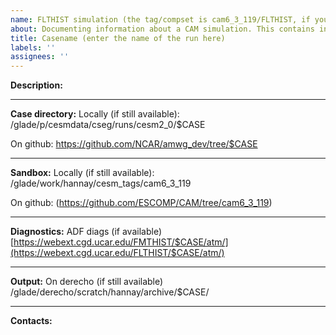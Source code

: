 ```yaml
---
name: FLTHIST simulation (the tag/compset is cam6_3_119/FLTHIST, if you are using another tag/compset, please customize accordingly)
about: Documenting information about a CAM simulation. This contains information about the location of the run directory, sandbox, etc 
title: Casename (enter the name of the run here)
labels: ''
assignees: ''
---
```


**Description:**
___
**Case directory:**
Locally (if still available):
/glade/p/cesmdata/cseg/runs/cesm2_0/$CASE

On github:
https://github.com/NCAR/amwg_dev/tree/$CASE
___
**Sandbox:**
Locally (if still available):
/glade/work/hannay/cesm_tags/cam6_3_119

On github:
(https://github.com/ESCOMP/CAM/tree/cam6_3_119)
___
**Diagnostics:**
ADF diags (if available)
[https://webext.cgd.ucar.edu/FMTHIST/$CASE/atm/](https://webext.cgd.ucar.edu/FLTHIST/$CASE/atm/)

___
**Output:**
On derecho (if still available)
/glade/derecho/scratch/hannay/archive/$CASE/

___
**Contacts:**

